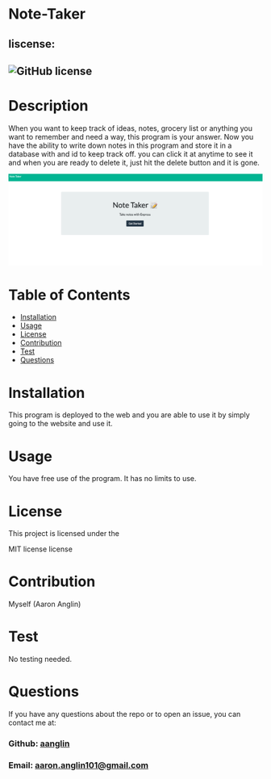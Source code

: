 #   Note-Taker
##  liscense: 
##  ![GitHub license](https://img.shields.io/badge/license-MIT-blue.svg)
#   Description
<p>When you want to keep track of ideas, notes, grocery list or anything you want to remember and need a way, this program is your answer. Now you have the ability to write down notes in this program and store it in a database with and id to keep track off. you can click it at anytime to see it and when you are ready to delete it, just hit the delete button and it is gone.</p>


![Note-Taker](/Develop/public/assets/image1/Screen%20Shot%202022-07-24%20at%207.24.03%20PM.png "Note Taker")



#  Table of Contents

*  [Installation](#installation)
*  [Usage](#usage)
*  [License](#license)
*  [Contribution](#contribution)
*  [Test](#test)
*  [Questions](#questions)

#   Installation
<p>This program is deployed to the web and you are able to use it by simply going to the website and use it.</p>

#  Usage
<p>You have free use of the program. It has no limits to use.</p>

#   License
<p>This project is licensed under the</p>
<p>MIT license license</p>
       
#   Contribution
<p>Myself (Aaron Anglin) </p>

#    Test
<p>No testing needed.</p>

#   Questions
<p>If you have any questions about the repo or to open an issue, you can contact me at:</p> 

###  Github: [aanglin](https://github.com) 
###  Email:  <aaron.anglin101@gmail.com> 



